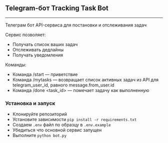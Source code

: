 ## Telegram-бот Tracking Task Bot

---
Телеграм бот API-сервиса для постановки и отслеживания задач

Сервис позволяет:
- Получать список ваших задач
- Отслеживать дедлайны
- Получать уведомления

Команды:
- Команда /start — приветствие
- Команда /mytasks — возвращает список активных задач из API для telegram_user_id, равного message.from_user.id
- Команда /done <task_id> — помечает задачу как выполненную

### Установка и запуск

- Клонируйте репозиторий
- Установите зависимости `pip install -r requirements.txt`
- Создаем `.env` файл по образцу в `.env.example`
- Убедиться что основной сервис запущен
- Выполните `python bot.py`

